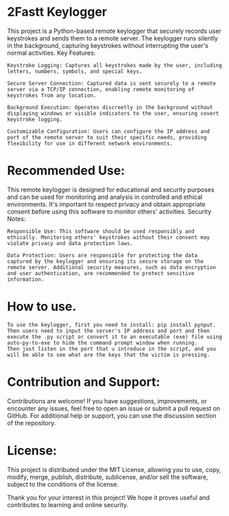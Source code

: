 # 2Fastt Keylogger

This project is a Python-based remote keylogger that securely records user keystrokes and sends them to a remote server. The keylogger runs silently in the background, capturing keystrokes without interrupting the user's normal activities.
Key Features:

    Keystroke Logging: Captures all keystrokes made by the user, including letters, numbers, symbols, and special keys.
    
    Secure Server Connection: Captured data is sent securely to a remote server via a TCP/IP connection, enabling remote monitoring of keystrokes from any location.
    
    Background Execution: Operates discreetly in the background without displaying windows or visible indicators to the user, ensuring covert keystroke logging.
    
    Customizable Configuration: Users can configure the IP address and port of the remote server to suit their specific needs, providing flexibility for use in different network environments.

# Recommended Use:

This remote keylogger is designed for educational and security purposes and can be used for monitoring and analysis in controlled and ethical environments. It's important to respect privacy and obtain appropriate consent before using this software to monitor others' activities.
Security Notes:

    Responsible Use: This software should be used responsibly and ethically. Monitoring others' keystrokes without their consent may violate privacy and data protection laws.
    
    Data Protection: Users are responsible for protecting the data captured by the keylogger and ensuring its secure storage on the remote server. Additional security measures, such as data encryption and user authentication, are recommended to protect sensitive information.

# How to use.
    To use the keylogger, first you need to install: pip install pynput.
    Then users need to input the server's IP address and port and then execute the .py script or convert it to an executable (exe) file using auto-py-to-exe to hide the command prompt window when running.
    Then just listen in the port that u introduce in the script, and you will be able to see what are the keys that the victim is pressing.

# Contribution and Support:

Contributions are welcome! If you have suggestions, improvements, or encounter any issues, feel free to open an issue or submit a pull request on GitHub. For additional help or support, you can use the discussion section of the repository.
# License:

This project is distributed under the MIT License, allowing you to use, copy, modify, merge, publish, distribute, sublicense, and/or sell the software, subject to the conditions of the license.

Thank you for your interest in this project! We hope it proves useful and contributes to learning and online security.
